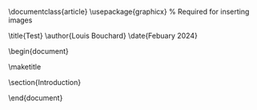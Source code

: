 \documentclass{article}
\usepackage{graphicx} % Required for inserting images

\title{Test}
\author{Louis Bouchard}
\date{Febuary 2024}

\begin{document}

\maketitle

\section{Introduction}

\end{document}
